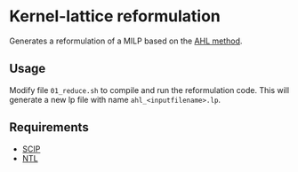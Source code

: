# Kernel-lattice reformulation

Generates a reformulation of a MILP based on the [AHL method](https://pubsonline.informs.org/doi/pdf/10.1287/moor.25.3.427.12219).

## Usage

Modify file `01_reduce.sh` to compile and run the reformulation code. This will generate a new lp file with name `ahl_<inputfilename>.lp`.

## Requirements

* [SCIP](https://scipopt.org/#scipoptsuite)
* [NTL](https://libntl.org/)
